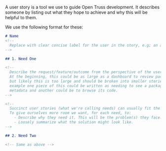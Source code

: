 A user story is a tool we use to guide Open Truss development. It describes someone by listing out what they hope to achieve and why this will be helpful to them.

We use the following format for these:

```md
# Name
<!--
  Replace with clear concise label for the user in the story, e.g; an abuse analyst, a data scientist, a content labeler.
-->

## 1. Need One

<!--
  Describe the request/feature/outcome from the perspective of the user.
  At the beginning, this could be as large as a dashboard to review packages,
  but likely this is too large and should be broken into smaller stories: for
  example one piece of this could be written as needing to see a package's
  metadata and another could be to browse its code.
-->

<!--
  Succinct user stories (what we're calling needs) can usually fit the format "As a PERSONA I need FEATURE because of PROBLEM."
  To give ourselves more room we want, for each need, to:
    - Describe why they need it. This will be the problem(s) they face.
    - Loosely summarize what the solution might look like.
-->

## 2. Need Two

<!-- Same as above -->
```
